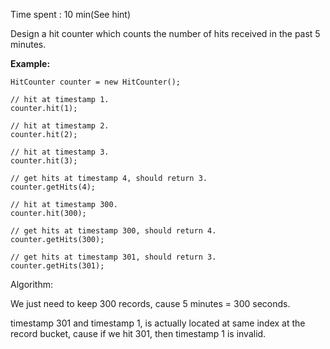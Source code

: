 Time spent :  10 min(See hint)

Design a hit counter which counts the number of hits received in the past 5 minutes.

**Example:**

```
HitCounter counter = new HitCounter();

// hit at timestamp 1.
counter.hit(1);

// hit at timestamp 2.
counter.hit(2);

// hit at timestamp 3.
counter.hit(3);

// get hits at timestamp 4, should return 3.
counter.getHits(4);

// hit at timestamp 300.
counter.hit(300);

// get hits at timestamp 300, should return 4.
counter.getHits(300);

// get hits at timestamp 301, should return 3.
counter.getHits(301); 
```

Algorithm:

We just need to keep 300 records, cause 5 minutes = 300 seconds.

timestamp 301 and timestamp 1, is actually located at same index at the record bucket, cause if we hit 301, then timestamp 1 is invalid.